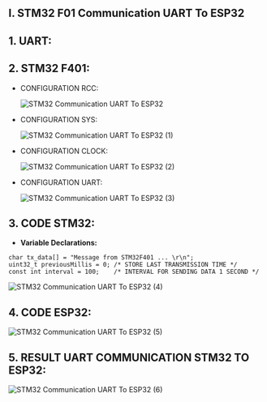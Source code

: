 ## I. STM32 F01 Communication UART To ESP32

## 1. UART:

## 2. STM32 F401:

  * CONFIGURATION RCC: 

    ![STM32 Communication UART To ESP32](https://github.com/user-attachments/assets/978e0ffc-b4d7-4351-862e-826e1c37dc96)

  * CONFIGURATION SYS:

    ![STM32 Communication UART To ESP32 (1)](https://github.com/user-attachments/assets/c6c4f7ea-2eb9-4e8f-806b-dbe9326c5e38)

  * CONFIGURATION CLOCK:

    ![STM32 Communication UART To ESP32 (2)](https://github.com/user-attachments/assets/e8fc5964-a783-4aec-97bc-7b7c13d53cac)

  * CONFIGURATION UART:

    ![STM32 Communication UART To ESP32 (3)](https://github.com/user-attachments/assets/8a571a04-1c7e-4c0a-aa6a-af57f08068eb)

## 3. CODE STM32:

 * **Variable Declarations:**

```
char tx_data[] = "Message from STM32F401 ... \r\n";  
uint32_t previousMillis = 0; /* STORE LAST TRANSMISSION TIME */  
const int interval = 100;    /* INTERVAL FOR SENDING DATA 1 SECOND */
```

   ![STM32 Communication UART To ESP32 (4)](https://github.com/user-attachments/assets/7f73faf4-990f-4a3f-b805-a679fbbe8686)

## 4. CODE ESP32:

   ![STM32 Communication UART To ESP32 (5)](https://github.com/user-attachments/assets/d258b5b6-5927-48fc-95c0-3611d4d72613)

## 5. RESULT UART COMMUNICATION STM32 TO ESP32:

![STM32 Communication UART To ESP32 (6)](https://github.com/user-attachments/assets/10ab11be-b972-4658-b3a2-055b3f8a90c7)

